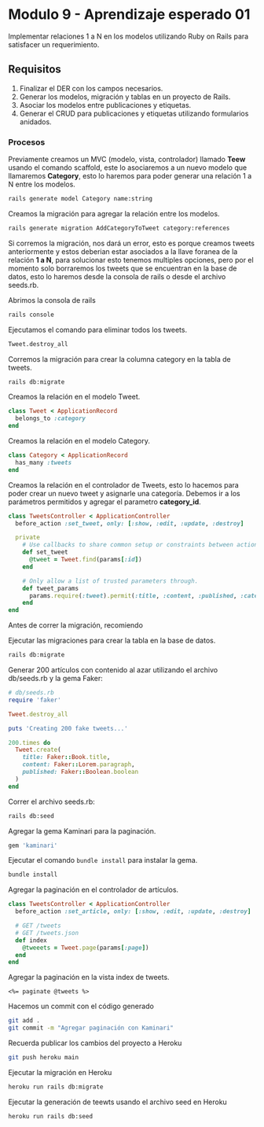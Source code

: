 # Modulo 9 - Aprendizaje esperado 01

Implementar relaciones 1 a N en los modelos utilizando Ruby on Rails para satisfacer un requerimiento.

## Requisitos

1. Finalizar el DER con los campos necesarios.
2. Generar los modelos, migración y tablas en un proyecto de Rails.
3. Asociar los modelos entre publicaciones y etiquetas.
4. Generar el CRUD para publicaciones y etiquetas utilizando formularios anidados.

### Procesos

Previamente creamos un MVC (modelo, vista, controlador) llamado **Teew** usando el comando scaffold, este lo asociaremos a un nuevo modelo que llamaremos **Category**, esto lo haremos para poder generar una relación 1 a N entre los modelos.

```bash
rails generate model Category name:string
```

Creamos la migración para agregar la relación entre los modelos.

```bash
rails generate migration AddCategoryToTweet category:references
```

Si corremos la migración, nos dará un error, esto es porque creamos tweets anteriormente y estos deberian estar asociados a la llave foranea de la relación **1 a N**, para solucionar esto tenemos multiples opciones, pero por el momento solo borraremos los tweets que se encuentran en la base de datos, esto lo haremos desde la consola de rails o desde el archivo seeds.rb.

Abrimos la consola de rails

```bash
rails console
```

Ejecutamos el comando para eliminar todos los tweets.

```bash
Tweet.destroy_all
```

Corremos la migración para crear la columna category en la tabla de tweets.

```bash
rails db:migrate
```

Creamos la relación en el modelo Tweet.

```ruby
class Tweet < ApplicationRecord
  belongs_to :category
end
```

Creamos la relación en el modelo Category.

```ruby
class Category < ApplicationRecord
  has_many :tweets
end
```

Creamos la relación en el controlador de Tweets, esto lo hacemos para poder crear un nuevo tweet y asignarle una categoría. Debemos ir a los parámetros permitidos y agregar el parametro **category_id**.

```ruby
class TweetsController < ApplicationController
  before_action :set_tweet, only: [:show, :edit, :update, :destroy]

  private
    # Use callbacks to share common setup or constraints between actions.
    def set_tweet
      @tweet = Tweet.find(params[:id])
    end

    # Only allow a list of trusted parameters through.
    def tweet_params
      params.require(:tweet).permit(:title, :content, :published, :category_id)
    end
end
```

Antes de correr la migración, recomiendo

Ejecutar las migraciones para crear la tabla en la base de datos.

```bash
rails db:migrate
```

Generar 200 artículos con contenido al azar utilizando el archivo db/seeds.rb y la gema Faker:

```ruby
# db/seeds.rb
require 'faker'

Tweet.destroy_all

puts 'Creating 200 fake tweets...'

200.times do
  Tweet.create(
    title: Faker::Book.title,
    content: Faker::Lorem.paragraph,
    published: Faker::Boolean.boolean
  )
end
```

Correr el archivo seeds.rb:

```bash
rails db:seed
```

Agregar la gema Kaminari para la paginación.

```ruby
gem 'kaminari'
```

Ejecutar el comando `bundle install` para instalar la gema.

```bash
bundle install
```

Agregar la paginación en el controlador de artículos.

```ruby
class TweetsController < ApplicationController
  before_action :set_article, only: [:show, :edit, :update, :destroy]

  # GET /tweets
  # GET /tweets.json
  def index
    @tweeets = Tweet.page(params[:page])
  end
end
```

Agregar la paginación en la vista index de tweets.

```erb
<%= paginate @tweets %>
```

Hacemos un commit con el código generado

```bash
git add .
git commit -m "Agregar paginación con Kaminari"
```

Recuerda publicar los cambios del proyecto a Heroku

```bash
git push heroku main
```

Ejecutar la migración en Heroku

```bash
heroku run rails db:migrate
```

Ejecutar la generación de teewts usando el archivo seed en Heroku

```bash
heroku run rails db:seed
```
